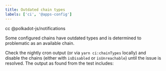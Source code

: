 ```yaml
---
title: Outdated chain types
labels: ['ci', '@apps-config']
---
```


cc @polkadot-js/notifications

Some configured chains have outdated types and is determined to problematic as an available chain.

Check the nightly cron output (or via `yarn ci:chainTypes` locally) and disable the chains (either with `isDisabled` or `isUnreachable`) until the issue is resolved. The output as found from the test includes:
